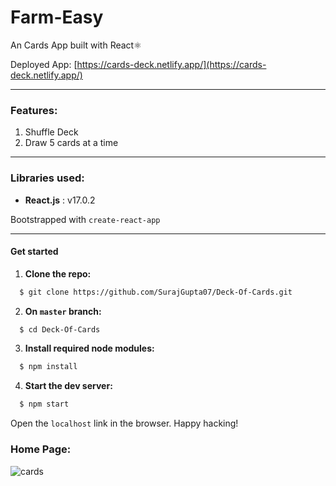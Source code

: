 # Farm-Easy
An Cards App built with React⚛

Deployed App: [https://cards-deck.netlify.app/](https://cards-deck.netlify.app/)    

---
### Features:
1. Shuffle Deck
2. Draw 5 cards at a time
-----
### Libraries used: 
- **React.js** : v17.0.2

Bootstrapped with `create-react-app`

---
#### Get started

1. **Clone the repo:**
```bash
  $ git clone https://github.com/SurajGupta07/Deck-Of-Cards.git
```
2. **On `master` branch:**
```bash
  $ cd Deck-Of-Cards
```
3. **Install required node modules:**
```bash
  $ npm install
```
4. **Start the dev server:**
```bash
  $ npm start
```
Open the `localhost` link in the browser.
Happy hacking!       

### Home Page:
![cards](https://user-images.githubusercontent.com/48823022/137688046-d98a76c4-dfbb-4681-8b12-28d654c2b961.png)
